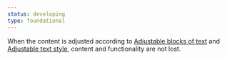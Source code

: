 ```yaml
---
status: developing
type: foundational
---
```


When the content is adjusted according to [Adjustable blocks of text](#adjustable-blocks-of-text) and [Adjustable text style](#adjustable-text-style), content and functionality are not lost.